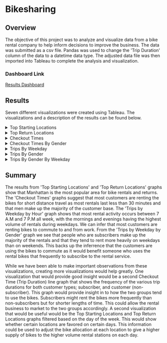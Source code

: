 # Bikesharing
## Overview
The objective of this project was to analyze and visualize data from a bike rental company to help inform decisions to improve the business. The data was submitted as a csv file. Pandas was used to change the 'Trip Duration' column of the data to a datetime data type. The adjusted data file was then imported into Tableau to complete the analysis and visualization. 
### Dashboard Link
[Results Dashboard](https://public.tableau.com/app/profile/david.james.kristek/viz/Bikesharing_Challenge_16537612543450/BikeSharingStory?publish=yes)
## Results
Seven different visualizations were created using Tableau. The visualizations and a description of the results can be found below. 
<details>
<Summary> Top Starting Locations </Summary>
  
![Top Starting Locations](https://github.com/dkristek/bikesharing/blob/main/images/top_starting_locations.png)
<br>
  This visualization shows the areas in Manhattan with the highest amount of bike rentals. The larger dots with darker shades of blue represents a higher number of bike trips. One reason for certain areas having higher amounts of rentals could be due to those areas having larger tourist populations.
</details>

<details>
<Summary> Top Return Locations </Summary>
  
![Top Return Locations](https://github.com/dkristek/bikesharing/blob/main/images/top_return_loc.png)
<br>
  This visualization shows the areas in Manhattan with the highest amount of bike rental returns. The larger dots with darker shades of red represents a higher number of bike trips. One reason for certain areas having higher amounts of returns could be due to those areas having larger tourist populations. These return hotspots are similar to the top starting locations. This could be due to customers staying within Manhattan rather than travelling to other parts of New York City.
</details>

<details>
<Summary> Checkout Times </Summary>
  
![Checkout Times](https://github.com/dkristek/bikesharing/blob/main/images/checkout_times.png)
<br>
  This visualization illustrates the most frequent bike trip durations by minute and hour. The majority of the rentals last under one hour. The peak is around 5 minutes with over 140,000 bikes being rented. A possible explanation for this could be that customers are using the bikes for short distance travel rather than walking or using public transportation. 
</details>

<details>
<Summary> Checkout Times By Gender </Summary>
  
![Checkout Times by Gender](https://github.com/dkristek/bikesharing/blob/main/images/checkout_times_gender.png)
<br>
  This visualization illustrates the most frequent bike trip durations by minute and hour with three lines representing genders (Male, Female, Unknown/Non-Binary). Each of the lines has a similar shape to the original Checkout Times graph. However, this graph shows that men make up the largest portion of the rental customer base.
</details>

<details>
<Summary> Trips By Weekday </Summary>
  
![Trips by Weekday by Hour](https://github.com/dkristek/bikesharing/blob/main/images/trips_weekday_hour.png)
<br>
  This visualization acts as a heatmap for the amount of rentals throughout each hour of the week. The twelve hour period between 7 A.M and 7 P.M is generally the most active rental period for each day of the week. On weekdays, 7 - 9 A.M and 5 - 7 P.M are the most heavily active bike rental times. This could suggest that customers are using the bikes to commute to and from work each day. While on weekends, the bike rentals are more evenly spread throughout the twelve hour block of heavy activity. This suggests that customers are using the bikes to travel through the city throughout their days.
</details>

<details>
<Summary> Trips By Gender </Summary>
  
![Trips by Gender](https://github.com/dkristek/bikesharing/blob/main/images/trips_weekday_hour.png)
<br>
  This visualization acts as a heatmap for the amount of rentals throughout each hour of the week separated by gender. The general trends seen in the previous Trips By Weekday graph can also be seen here in each gender category. However, the Male graph tends to be darker as they make up a larger portion of rental customers.
</details>

<details>
<Summary> Trips By Gender By Weekday </Summary>
  
![Trips by Gender by Weekday](https://github.com/dkristek/bikesharing/blob/main/images/trips_gender_weekday.png)
<br>
  This visualization acts as a heatmap for the amount of rentals throughout each day of the week separated by gender. The general trend is that subscribers make up the larger portion of the rentals. However, this is not true for non-binary category possibly due to a lack of data.
</details>

## Summary
The results from 'Top Starting Locations' and 'Top Return Locations' graphs show that Manhattan is the most popular area for bike rentals and returns. The 'Checkout Times' graphs suggest that most customers are renting the bikes for short distance travel as most rentals last less than 30 minutes and that men make up the majority of the customer base. The 'Trips by Weekday by Hour' graph shows that most rental activity occurs between 7 A.M and 7 P.M all week, with the mornings and evenings having the highest volume of rentals during weekdays. We can infer that most customers are renting bikes to commute to and from work. From the 'Trips by Weekday by Gender' graph we see that people who are subscribers make up the majority of the rentals and that they tend to rent more heavily on weekdays than on weekends. This backs up the inferrence that the customers are using the bikes to commute as it would benefit someone who uses the rental bikes that frequently to subscribe to the rental service.

While we have been able to make important observations from these visualizations, creating more visualizations would help greatly. One visualization that would provide good insight would be a second Checkout Time (Trip Duration) line graph that shows the frequency of the various trip durations for both customer types; subscriber, and customer (non-subscriber). This graph would provide insight in to how the two groups tend to use the bikes. Subscribers might rent the bikes more frequently than non-subscribers but for shorter lengths of time. This could allow the rental business to market to the two groups accordingly. A second visualization that would be useful would be the Top Starting Locations and Top Return Locations graphs filtered based on the day of the week. This would show whether certain locations are favored on certain days. This information could be used to adjust the bike allocation at each location to give a higher supply of bikes to the higher volume rental stations on each day. 
